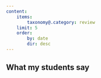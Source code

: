 ```yaml
---
content:
    items:
        taxonomy@.category: review
    limit: 5
    order:
        by: date
        dir: desc
---
```


## What my students say
